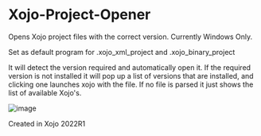 # Xojo-Project-Opener

Opens Xojo project files with the correct version.  Currently Windows Only.

Set as default program for .xojo_xml_project and .xojo_binary_project

It will detect the version required and automatically open it.  If the required version is not installed it will pop up a list of versions that are installed, and clicking one launches xojo with the file.  If no file is parsed it just shows the list of available Xojo's.

![image](https://user-images.githubusercontent.com/870465/171530697-ec7a49b1-38a5-4b26-af0b-b90be7ecfc05.png)


Created in Xojo 2022R1
